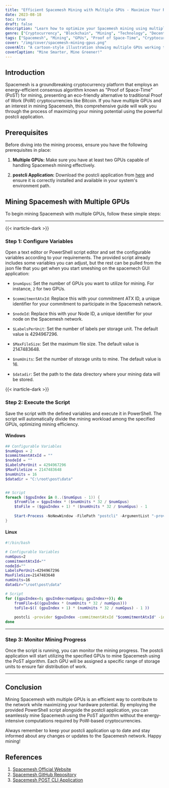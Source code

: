 ```yaml
---
title: "Efficient Spacemesh Mining with Multiple GPUs - Maximize Your Reward"
date: 2023-08-18
toc: true
draft: false
description: "Learn how to optimize your Spacemesh mining using multiple GPUs with the eco-friendly PoST algorithm and maximize your rewards."
genre: ["Cryptocurrency", "Blockchain", "Mining", "Technology", "Decentralized", "GPU Mining", "Proof of Space-Time", "Eco-friendly", "Crypto Tips", "Digital Assets"]
tags: ["Spacemesh", "Mining", "GPUs", "Proof of Space-Time", "Cryptocurrency", "Blockchain", "Eco-friendly", "Decentralized", "PoST Algorithm", "Mining Guide", "Crypto Tips", "Rewards", "Optimization", "Energy-efficient", "GPU Mining", "Digital Assets", "Technology", "Decentralization", "Proof of Space", "Space-Time Mining", "Maximizing Mining Efficiency", "Eco-friendly Cryptocurrency", "Spacemesh Network", "GPU Mining Setup", "Mining with Multiple GPUs", "Decentralized Blockchain Mining", "Crypto Mining Tips", "Efficient GPU Mining", "Proof of Space-Time Algorithm", "Cryptocurrency Rewards"]
cover: "/img/cover/spacemesh-mining-gpus.png"
coverAlt: "A cartoon-style illustration showing multiple GPUs working together to mine Spacemesh."
coverCaption: "Mine Smarter, Mine Greener!"
---
```

## Introduction

Spacemesh is a groundbreaking cryptocurrency platform that employs an energy-efficient consensus algorithm known as "Proof of Space-Time" (PoST) for mining, presenting an eco-friendly alternative to traditional Proof of Work (PoW) cryptocurrencies like Bitcoin. If you have multiple GPUs and an interest in mining Spacemesh, this comprehensive guide will walk you through the process of maximizing your mining potential using the powerful postcli application.

## Prerequisites

Before diving into the mining process, ensure you have the following prerequisites in place:

1. **Multiple GPUs:** Make sure you have at least two GPUs capable of handling Spacemesh mining effectively.

2. **postcli Application:** Download the postcli application from [here](https://github.com/spacemeshos/post/) and ensure it is correctly installed and available in your system's environment path.

## Mining Spacemesh with Multiple GPUs

To begin mining Spacemesh with multiple GPUs, follow these simple steps:

______

{{< inarticle-dark >}}

### Step 1: Configure Variables

Open a text editor or PowerShell script editor and set the configurable variables according to your requirements. 
The provided script already includes some variables you can adjust, but the rest can be pulled from the json file that you get when you start smeshing on the spacemech GUI application:

- `$numGpus`: Set the number of GPUs you want to utilize for mining. For instance, `2` for two GPUs.

- `$commitmentAtxId`: Replace this with your commitment ATX ID, a unique identifier for your commitment to participate in the Spacemesh network.

- `$nodeId`: Replace this with your Node ID, a unique identifier for your node on the Spacemesh network.

- `$LabelsPerUnit`: Set the number of labels per storage unit. The default value is 4294967296.

- `$MaxFileSize`: Set the maximum file size. The default value is 2147483648.

- `$numUnits`: Set the number of storage units to mine. The default value is 16.

- `$datadir`: Set the path to the data directory where your mining data will be stored.

{{< inarticle-dark >}}

### Step 2: Execute the Script

Save the script with the defined variables and execute it in PowerShell. The script will automatically divide the mining workload among the specified GPUs, optimizing mining efficiency.

#### Windows

```powershell
## Configurable Variables
$numGpus = 2
$commitmentAtxId = ""
$nodeId = ""
$LabelsPerUnit = 4294967296
$MaxFileSize = 2147483648
$numUnits = 16
$datadir = "C:\root\post\data"


## Script
foreach ($gpuIndex in 0..($numGpus - 1)) {
    $fromFile = $gpuIndex * ($numUnits * 32 / $numGpus)
    $toFile = ($gpuIndex + 1) * ($numUnits * 32 / $numGpus) - 1
    
    Start-Process -NoNewWindow -FilePath "postcli" -ArgumentList "-provider $gpuIndex", "-commitmentAtxId", $commitmentAtxId, "-id", $nodeId, "-labelsPerUnit", $LabelsPerUnit, "-maxFileSize", $MaxFileSize , "-numUnits", $numUnits, "-datadir", $datadir, "-fromFile", $fromFile, "-toFile", $toFile
}
```

#### Linux
```bash
#!/bin/bash

# Configurable Variables
numGpus=2
commitmentAtxId=""
nodeId=""
LabelsPerUnit=4294967296
MaxFileSize=2147483648
numUnits=16
datadir="\root\post\data"

# Script
for ((gpuIndex=0; gpuIndex<numGpus; gpuIndex++)); do
    fromFile=$((gpuIndex * (numUnits * 32 / numGpus)))
    toFile=$(( (gpuIndex + 1) * (numUnits * 32 / numGpus) - 1 ))
    
    postcli -provider $gpuIndex -commitmentAtxId "$commitmentAtxId" -id "$nodeId" -labelsPerUnit $LabelsPerUnit -maxFileSize $MaxFileSize -numUnits $numUnits -datadir "$datadir" -fromFile $fromFile -toFile $toFile &
done
```
______

### Step 3: Monitor Mining Progress

Once the script is running, you can monitor the mining progress. The postcli application will start utilizing the specified GPUs to mine Spacemesh using the PoST algorithm. Each GPU will be assigned a specific range of storage units to ensure fair distribution of work.

______

## Conclusion

Mining Spacemesh with multiple GPUs is an efficient way to contribute to the network while maximizing your hardware potential. By employing the provided PowerShell script alongside the postcli application, you can seamlessly mine Spacemesh using the PoST algorithm without the energy-intensive computations required by PoW-based cryptocurrencies.

Always remember to keep your postcli application up to date and stay informed about any changes or updates to the Spacemesh network. Happy mining!

## References

1. [Spacemesh Official Website](https://spacemesh.io/)
2. [Spacemesh GitHub Repository](https://github.com/spacemeshos/)
3. [Spacemesh POST CLI Application](https://github.com/spacemeshos/post)

